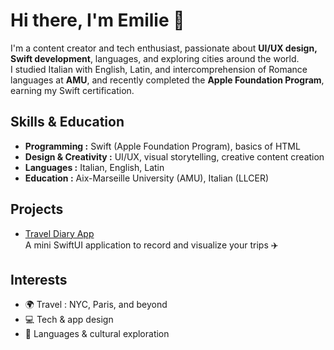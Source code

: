 # Hi there, I'm Emilie 👋

I'm a content creator and tech enthusiast, passionate about **UI/UX design, Swift development**, languages, and exploring cities around the world.  
I studied Italian with English, Latin, and intercomprehension of Romance languages at **AMU**, and recently completed the **Apple Foundation Program**, earning my Swift certification.

## Skills & Education
- **Programming :** Swift (Apple Foundation Program), basics of HTML 
- **Design & Creativity :** UI/UX, visual storytelling, creative content creation  
- **Languages :** Italian, English, Latin  
- **Education :** Aix-Marseille University (AMU), Italian (LLCER)

## Projects
- [Travel Diary App](https://github.com/whispem/TravelDiaryApp)  
  A mini SwiftUI application to record and visualize your trips ✈️

## Interests
- 🌍 Travel : NYC, Paris, and beyond  
- 💻 Tech & app design  
- 📝 Languages & cultural exploration
